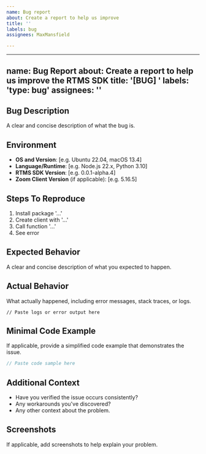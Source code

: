 ```yaml
---
name: Bug report
about: Create a report to help us improve
title: ''
labels: bug
assignees: MaxMansfield

---
```


---
name: Bug Report
about: Create a report to help us improve the RTMS SDK
title: '[BUG] '
labels: 'type: bug'
assignees: ''
---

## Bug Description
A clear and concise description of what the bug is.

## Environment
- **OS and Version**: [e.g. Ubuntu 22.04, macOS 13.4]
- **Language/Runtime**: [e.g. Node.js 22.x, Python 3.10]
- **RTMS SDK Version**: [e.g. 0.0.1-alpha.4]
- **Zoom Client Version** (if applicable): [e.g. 5.16.5]

## Steps To Reproduce
1. Install package '...'
2. Create client with '...'
3. Call function '...'
4. See error

## Expected Behavior
A clear and concise description of what you expected to happen.

## Actual Behavior
What actually happened, including error messages, stack traces, or logs.

```
// Paste logs or error output here
```

## Minimal Code Example
If applicable, provide a simplified code example that demonstrates the issue.

```javascript
// Paste code sample here
```

## Additional Context
- Have you verified the issue occurs consistently?
- Any workarounds you've discovered?
- Any other context about the problem.

## Screenshots
If applicable, add screenshots to help explain your problem.
